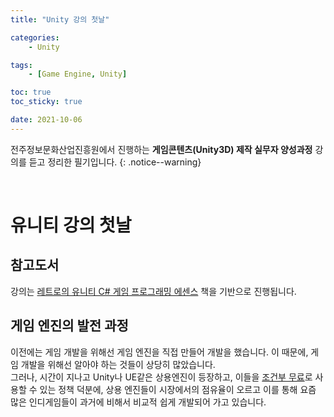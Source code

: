 ```yaml
---
title: "Unity 강의 첫날"

categories:
    - Unity

tags:
    - [Game Engine, Unity]

toc: true
toc_sticky: true

date: 2021-10-06
---
```


전주정보문화산업진흥원에서 진행하는 **게임콘텐츠(Unity3D) 제작 실무자 양성과정** 강의를 듣고 정리한 필기입니다.
{: .notice--warning}

<br>

# 유니티 강의 첫날

## 참고도서
강의는 [레트로의 유니티 C# 게임 프로그래밍 에센스](http://www.yes24.com/Product/Goods/69320872) 책을 기반으로 진행됩니다.

## 게임 엔진의 발전 과정
이전에는 게임 개발을 위해선 게임 엔진을 직접 만들어 개발을 했습니다. 이 때문에, 게임 개발을 위해선 알아야 하는 것들이 상당히 많았습니다. <br>
그러나, 시간이 지나고 Unity나 UE같은 상용엔진이 등장하고, 이들을 <u>조건부 무료</u>로 사용할 수 있는 정책 덕분에, 상용 엔진들이 시장에서의 점유율이 오르고 이를 통해 요즘 많은 인디게임들이 과거에 비해서 비교적 쉽게 개발되어 가고 있습니다.  